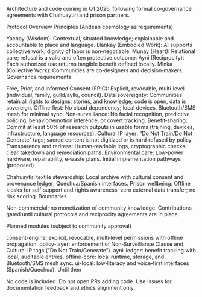 Architecture and code coming in Q1 2026, following formal co‑governance agreements with Chahuaytiri and prison partners.

Protocol Overview
Principles (Andean cosmology as requirements)

Yachay (Wisdom): Contextual, situated knowledge; explainable and accountable to place and language.
Llankay (Embodied Work): AI supports collective work; dignity of labor is non‑negotiable.
Munay (Heart): Relational care; refusal is a valid and often protective outcome.
Ayni (Reciprocity): Each authorized use returns tangible benefit defined locally.
Minka (Collective Work): Communities are co‑designers and decision‑makers.
Governance requirements

Free, Prior, and Informed Consent (FPIC): Explicit, revocable, multi‑level (individual, family, guild/ayllu, council).
Data sovereignty: Communities retain all rights to designs, stories, and knowledge; code is open, data is sovereign.
Offline‑first: No cloud dependency; local devices, Bluetooth/SMS mesh for minimal sync.
Non‑surveillance: No facial recognition, predictive policing, behavior/emotion inference, or covert tracking.
Benefit‑sharing: Commit at least 50% of research outputs in usable forms (training, devices, infrastructure, language resources).
Cultural IP layer: “Do Not Train/Do Not Generate” tags; sacred content is not digitized or is hard‑refused by policy.
Transparency and redress: Human‑readable logs, cryptographic checks, clear takedown and remediation paths.
Environmental care: Low‑power hardware, repairability, e‑waste plans.
Initial implementation pathways (proposed)

Chahuaytiri textile stewardship: Local archive with cultural consent and provenance ledger; Quechua/Spanish interfaces.
Prison wellbeing: Offline kiosks for self‑support and rights awareness; zero external data transfer; no risk scoring.
Boundaries

Non‑commercial; no monetization of community knowledge.
Contributions gated until cultural protocols and reciprocity agreements are in place.

Planned modules (subject to community approval)

consent-engine: explicit, revocable, multi‑level permissions with offline propagation.
policy-layer: enforcement of Non‑Surveillance Clause and Cultural IP tags (“Do Not Train/Generate”).
ayni-ledger: benefit tracking with local, auditable entries.
offline-core: local runtime, storage, and Bluetooth/SMS mesh sync.
ui-local: low‑literacy and voice‑first interfaces (Spanish/Quechua).
Until then

No code is included.
Do not open PRs adding code. Use Issues for documentation feedback and ethics alignment only.
